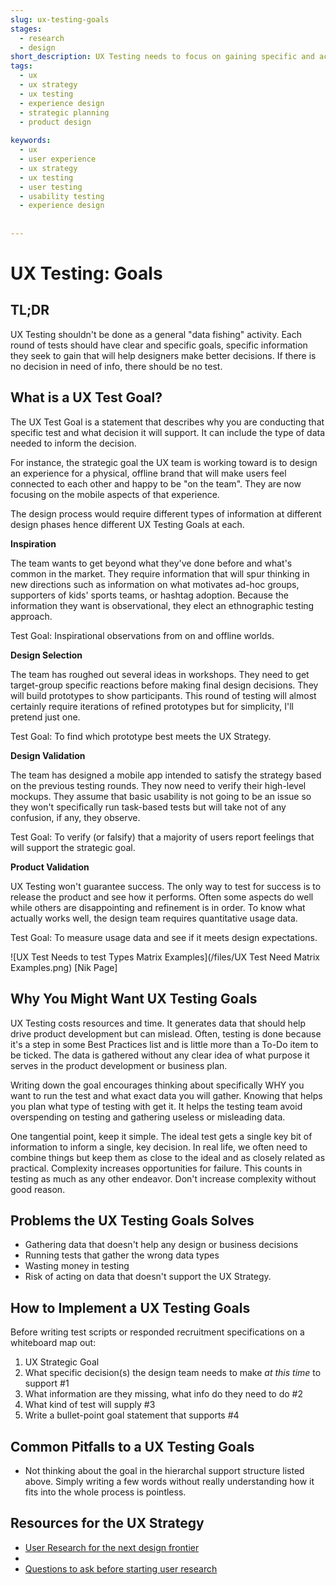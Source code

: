 ```yaml
---
slug: ux-testing-goals
stages:
  - research
  - design
short_description: UX Testing needs to focus on gaining specific and actionable information that will help the team make better-informed decisions that will, in turn, push the project toward fulfilling the overall UX Strategy. Setting clear goals will help achieve that.
tags:
  - ux
  - ux strategy
  - ux testing
  - experience design
  - strategic planning
  - product design
 
keywords:
  - ux
  - user experience
  - ux strategy
  - ux testing
  - user testing
  - usability testing
  - experience design
   
 
---
```

# UX Testing: Goals

## TL;DR

UX Testing shouldn't be done as a general "data fishing" activity. Each round of tests should have clear and specific goals, specific information they seek to gain that will help designers make better decisions. If there is no decision in need of info, there should be no test.

## What is a UX Test Goal?

The UX Test Goal is a statement that describes why you are conducting that specific test and what decision it will support. It can include the type of data needed to inform the decision.

For instance, the strategic goal the UX team is working toward is to design an experience for a physical, offline brand that will make users feel connected to each other and happy to be "on the team". They are now focusing on the mobile aspects of that experience. 

The design process would require different types of information at different design phases hence different UX Testing Goals at each.

**Inspiration**

The team wants to get beyond what they've done before and what's common in the market. They require information that will spur thinking in new directions such as information on what motivates ad-hoc groups, supporters of kids' sports teams, or hashtag adoption. Because the information they want is observational, they elect an ethnographic testing approach.

Test Goal: Inspirational observations from on and offline worlds.

**Design Selection**

The team has roughed out several ideas in workshops. They need to get target-group specific reactions before making final design decisions. They will build prototypes to show participants. This round of testing will almost certainly require iterations of refined prototypes but for simplicity, I'll pretend just one.

Test Goal: To find which prototype best meets the UX Strategy.

**Design Validation**

The team has designed a mobile app intended to satisfy the strategy based on the previous testing rounds. They now need to verify their high-level mockups. They assume that basic usability is not going to be an issue so they won't specifically run task-based tests but will take not of any confusion, if any, they observe.

Test Goal: To verify (or falsify) that a majority of users report feelings that will support the strategic goal.

**Product Validation**

UX Testing won't guarantee success. The only way to test for success is to release the product and see how it performs. Often some aspects do well while others are disappointing and refinement is in order. To know what actually works well, the design team requires quantitative usage data.

Test Goal: To measure usage data and see if it meets design expectations.

![UX Test Needs to test Types Matrix Examples](/files/UX Test Need Matrix Examples.png)
[Nik Page]



## Why You Might Want UX Testing Goals

UX Testing costs resources and time. It generates data that should help drive product development but can mislead. Often, testing is done because it's a step in some Best Practices list and is little more than a To-Do item to be ticked. The data is gathered without any clear idea of what purpose it serves in the product development or business plan.

Writing down the goal encourages thinking about specifically WHY you want to run the test and what exact data you will gather. Knowing that helps you plan what type of testing with get it. It helps the testing team avoid overspending on testing and gathering useless or misleading data.

One tangential point, keep it simple. The ideal test gets a single key bit of information to inform a single, key decision. In real life, we often need to combine things but keep them as close to the ideal and as closely related as practical. Complexity increases opportunities for failure. This counts in testing as much as any other endeavor. Don't increase complexity without good reason.

## Problems the UX Testing Goals Solves

* Gathering data that doesn't help any design or business decisions
* Running tests that gather the wrong data types
* Wasting money in testing
* Risk of acting on data that doesn't support the UX Strategy.

## How to Implement a UX Testing Goals
Before writing test scripts or responded recruitment specifications on a whiteboard map out:
1. UX Strategic Goal
2. What specific decision(s) the design team needs to make *at this time* to support #1
3. What information are they missing, what info do they need to do #2
4. What kind of test will supply #3
5. Write a bullet-point goal statement that supports #4



## Common Pitfalls to a UX Testing Goals

* Not thinking about the goal in the hierarchal support structure listed above. Simply writing a few words without really understanding how it fits into the whole process is pointless.


## Resources for the UX Strategy

* [User Research for the next design frontier](https://www.bbc.co.uk/gel/articles/user-research-for-the-next-design-frontier)
* 
* [Questions to ask before starting user research](https://library.gv.com/questions-to-ask-before-starting-user-research-4607c2633f6f)


